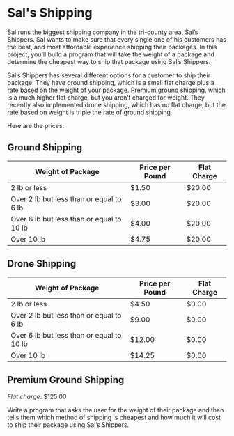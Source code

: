 # Sal's Shipping

Sal runs the biggest shipping company in the tri-county area, Sal’s Shippers. Sal wants to make sure that every single one of his customers has the best, and most affordable experience shipping their packages. In this project, you’ll build a program that will take the weight of a package and determine the cheapest way to ship that package using Sal’s Shippers.

Sal’s Shippers has several different options for a customer to ship their package. They have ground shipping, which is a small flat charge plus a rate based on the weight of your package. Premium ground shipping, which is a much higher flat charge, but you aren’t charged for weight. They recently also implemented drone shipping, which has no flat charge, but the rate based on weight is triple the rate of ground shipping.

Here are the prices:

## Ground Shipping

| Weight of Package | Price per Pound | Flat Charge |
| --- | --- | --- |
| 2 lb or less | $1.50 | $20.00 |
| Over 2 lb but less than or equal to 6 lb | $3.00 | $20.00 |
| Over 6 lb but less than or equal to 10 lb | $4.00 | $20.00 |
| Over 10 lb | $4.75 | $20.00 |

## Drone Shipping

| Weight of Package | Price per Pound | Flat Charge |
| --- | --- | --- |
| 2 lb or less | $4.50 | $0.00 |
| Over 2 lb but less than or equal to 6 lb | $9.00 | $0.00 |
| Over 6 lb but less than or equal to 10 lb | $12.00 | $0.00 |
| Over 10 lb | $14.25 | $0.00 |


## Premium Ground Shipping

*Flat charge*: $125.00

Write a program that asks the user for the weight of their package and then tells them which method of shipping is cheapest and how much it will cost to ship their package using Sal’s Shippers.